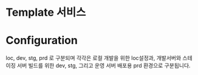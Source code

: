 # Template 서비스

# Configuration

loc, dev, stg, prd 로 구분되며 각각은 로컬 개발을 위한 loc설정과, 개발서버와 스테이징 서버 빌드를 위한 dev, stg, 그리고 운영 서버 배포용 prd 환경으로 구분됩니다.

